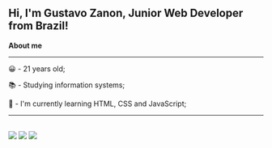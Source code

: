 ## Hi, I'm Gustavo Zanon, Junior Web Developer from Brazil!

**About me**
<br>
<hr noshade>

<p>😀 - 21 years old;</p>
<p>📚 - Studying information systems;</p>
<p>🌱 - I'm currently learning HTML, CSS and JavaScript;</p>

<hr noshade>
<br>

<div> 
  <a href="https://instagram.com/gf_znn" target="_blank"><img src="https://img.shields.io/badge/-Instagram-%23E4405F?style=for-the-badge&logo=instagram&logoColor=white" target="_blank"></a>
  <a href = "mailto:gustavofelipezanon@gmail.com"><img src="https://img.shields.io/badge/-Gmail-%23333?style=for-the-badge&logo=gmail&logoColor=white" target="_blank"></a>
  <a href="https://www.linkedin.com/in/gustavo-zanon-4a82a7201/" target="_blank"><img src="https://img.shields.io/badge/-LinkedIn-%230077B5?style=for-the-badge&logo=linkedin&logoColor=white" target="_blank"></a> 
  
</div>
